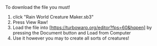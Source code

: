 To download the file you must!
1. click "Rain World Creature Maker.sb3"
2. Press View Raw!
3. Load the file into [https://turbowarp.org/editor?fps=60&hqpen] by pressing the Document button and Load from Computer
4. Use it however you may to create all sorts of creatures!
